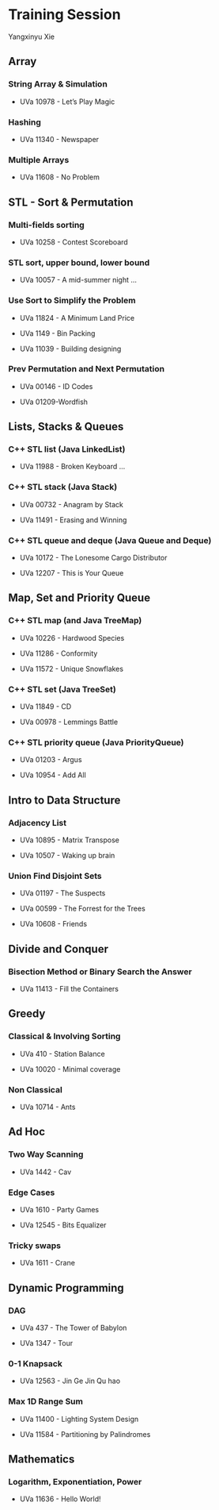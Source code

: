 # Training Session

Yangxinyu Xie

Array
-----------------------------------------------------------------------------------------
### String Array & Simulation

  - UVa 10978 - Let’s Play Magic

### Hashing

  - UVa 11340 - Newspaper

### Multiple Arrays

  - UVa 11608 - No Problem


STL - Sort & Permutation
-----------------------------------------------------------------------------------------
### Multi-fields sorting

  - UVa 10258 - Contest Scoreboard

### STL sort, upper bound, lower bound

  - UVa 10057 - A mid-summer night ...

### Use Sort to Simplify the Problem

  - UVa 11824 - A Minimum Land Price
  
  - UVa 1149 - Bin Packing
  
  - UVa 11039 - Building designing

### Prev Permutation and Next Permutation

  - UVa 00146 - ID Codes

  - UVa 01209-Wordfish


Lists, Stacks & Queues
-----------------------------------------------------------------------------------------
### C++ STL list (Java LinkedList)

  - UVa 11988 - Broken Keyboard ...

### C++ STL stack (Java Stack)

  - UVa 00732 - Anagram by Stack
  
  - UVa 11491 - Erasing and Winning

### C++ STL queue and deque (Java Queue and Deque)

  - UVa 10172 - The Lonesome Cargo Distributor

  - UVa 12207 - This is Your Queue


Map, Set and Priority Queue
-----------------------------------------------------------------------------------------
### C++ STL map (and Java TreeMap)

  - UVa 10226 - Hardwood Species

  - UVa 11286 - Conformity

  - UVa 11572 - Unique Snowflakes

### C++ STL set (Java TreeSet)

  - UVa 11849 - CD

  - UVa 00978 - Lemmings Battle

### C++ STL priority queue (Java PriorityQueue) 

  - UVa 01203 - Argus

  - UVa 10954 - Add All


Intro to Data Structure
-----------------------------------------------------------------------------------------
### Adjacency List

  - UVa 10895 - Matrix Transpose

  - UVa 10507 - Waking up brain

### Union Find Disjoint Sets 

  - UVa 01197 - The Suspects

  - UVa 00599 - The Forrest for the Trees

  - UVa 10608 - Friends

Divide and Conquer
-----------------------------------------------------------------------------------------
### Bisection Method or Binary Search the Answer

  - UVa 11413 - Fill the Containers


Greedy
-----------------------------------------------------------------------------------------
### Classical & Involving Sorting

  - UVa 410 - Station Balance
  
  - UVa 10020 - Minimal coverage

### Non Classical

  - UVa 10714 - Ants

Ad Hoc
-----------------------------------------------------------------------------------------
### Two Way Scanning

  - UVa 1442 - Cav
  
### Edge Cases
  
  - UVa 1610 - Party Games
  
  - UVa 12545 - Bits Equalizer
  
  ### Tricky swaps
  
  - UVa 1611 - Crane

Dynamic Programming
-----------------------------------------------------------------------------------------
### DAG
  - UVa 437 - The Tower of Babylon
  
  - UVa 1347 - Tour

### 0-1 Knapsack

- UVa 12563 - Jin Ge Jin Qu hao

### Max 1D Range Sum

- UVa 11400 - Lighting System Design

- UVa 11584 - Partitioning by Palindromes

Mathematics
-----------------------------------------------------------------------------------------
### Logarithm, Exponentiation, Power

  - UVa 11636 - Hello World!
